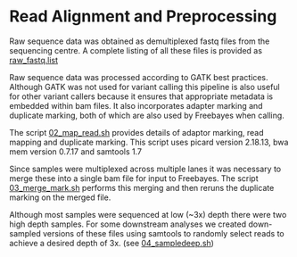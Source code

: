 # Read Alignment and Preprocessing

Raw sequence data was obtained as demultiplexed fastq files from the sequencing centre.  A complete listing of all these files is provided as [raw_fastq.list](hpc/gatk3/raw_fastq.list)

Raw sequence data was processed according to GATK best practices.  Although GATK was not used for variant calling this pipeline is also useful for other variant callers because it ensures that appropriate metadata is embedded within bam files. It also incorporates adapter marking and duplicate marking, both of which are also used by Freebayes when calling.

The script [02_map_read.sh](02_map_read.sh) provides details of adaptor marking, read mapping and duplicate marking.  This script uses picard version 2.18.13, bwa mem version 0.7.17 and samtools 1.7

Since samples were multiplexed across multiple lanes it was necessary to merge these into a single bam file for input to Freebayes. The script [03_merge_mark.sh](hpc/gatk3/03_merge_mark.sh) performs this merging and then reruns the duplicate marking on the merged file.

Although most samples were sequenced at low (~3x) depth there were two high depth samples. For some downstream analyses we created down-sampled versions of these files using samtools to randomly select reads to achieve a desired depth of 3x. (see [04_sampledeep.sh](hpc/gatk3/04_sampledeep.sh))